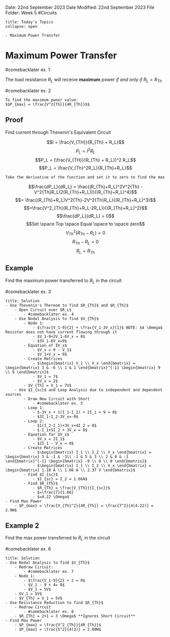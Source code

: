 Date: 22nd September 2023
Date Modified: 22nd September 2023
File Folder: Week 5
#Circuits

```ad-abstract
title: Today's Topics
collapse: open

- Maximum Power Transfer

```

# Maximum Power Transfer

#comebacklater ex. 1

The load resistance $R_L$ will receive **maximum** power *if and only if* $R_L = R_{Th}$

#comebacklater ex. 2

```ad-important
To find the maximum pwoer value:
$$P_{max} = \frac{V^2{Th}}{4R_{Th}}$$
```

## Proof

Find current through Thevenin's Equivalent Circuit

$$I = \frac{V_{TH}}{R_{Th} + R_L}$$
$$P_L = I^2R_L$$
$$P_L = (\frac{V_{TH}}{R_{Th} + R_L})^2 R_L$$
$$P_L = \frac{V_{Th}^2R_L}{R_{Th}+R_L}$$

```ad-important
Take the derivative of the function and set it to zero to find the max
```

$$\frac{dP_L}{dR_L} = \frac{(R_{Th}+R_L)^2V^2{Th} - V^2{Th}R_L(2(R_{Th}+R_L))}{(R_{Th}+R_L)^4}$$
$$= \frac{(R_{Th}+R_L)V^2{Th}-2V^2{Th}R_L}{(R_{Th}+R_L)^3}$$
$$=\frac{V^2_{Th}(R_{Th}+R_L-2R_L)}{(R_{Th}+R_L)^2}$$
$$\frac{dP_L}{dR_L} = 0$$
$$Set \space Top \space Equal \space to \space zero$$
$$V^2_{Th}(R_{Th}-R_L) = 0$$
$$R_{Th} - R_L = 0$$
$$R_L = R_{Th}$$

## Example

Find the maximum power transferred to $R_L$ in the circuit

#comebacklater ex. 3

```ad-check
title: Solution
- Use Thevenin's Thereom to find $R_{Th}$ and $R_{Th}$
	- Open Circuit over $R_L$
		- #comebacklater ex. 4
	- Use Nodal Analysis to find $V_{Th}$
		- Node 1:
			- $\frac{V_1-9}{2} + \frac{V_1-3V_x}{1}$ NOTE: $4 \Omega$ Resistor does not have current flowing through it
			- $V_1-9+2V_1-6V_x = 0$
			- $3V_1-6V_x=9$
		- Equation of $V_x$
			- $V_x = 9 - V_1$
			- $V_1+V_x = 9$
		- Create Matrices
			- $\begin{bmatrix} V_1 \\ V_x \end{bmatrix} = \begin{bmatrix} 3 & -6 \\ 1 & 1 \end{bmatrix}^{-1} \begin{bmatrix} 9 \\ 9 \end{bmatrix}$
			- $V_1 = 7$
			- $V_x = 2$
		- $V_{Th} = V_1 = 7V$
	- Use $I_{sc}$ and Loop Analysis due to independent and dependent sources
		- Draw New Circuit with Short 
			- #comebacklater ex. 5
		- Loop 1:
			- $-3V_x + 1(I_1-I_2) + 2I_1 + 9 = 0$
			- $3I_1-I_2-3V_x=-9$
		- Loop 2:
			- $1(I_2-I_1)+3V_x+4I_2 = 0$
			- $-I_1+5I_2 + 3V_x = 0$
		- Equation for $V_x$
			- $V_x = 2I_1$
			- $2I_1 - V_x = 0$
		- Create Matrices
			- $\begin{bmatrix} I_1 \\ I_2 \\ V_x \end{bmatrix} = \begin{bmatrix} 3 & -1 & -3\\ -1 & 5 & 3 \\ 2 & 0 & -1 \end{bmatrix}^{-1} \begin{bmatrix} -9 \\ 0 \\ 0 \end{bmatrix}$
			- $\begin{bmatrix} I_1 \\ I_2 \\ V_x \end{bmatrix} = \begin{bmatrix} 1.18 A \\ 1.66 A \\ 2.37 V \end{bmatrix}$
		- Find $I_{sc}$
			- $I_{sc} = I_2 = 1.66A$
		- Find $R_{Th}$
			- $R_{Th} = \frac{V_{Th}}{I_{sc}}$
			- $=\frac{7}{1.66}
			- $=4.22 \Omega$
- Find Max Power
	- $P_{max} = \frac{V_{Th}^2}{4R_{Th}} = \frac{7^2}{4(4.22)} = 2.9W$ 
```

## Example 2 

Find the max power transferred to $R_L$ in the circuit

#comebacklater ex. 6

```ad-check
title: Solution
- Use Nodal Analysis to find $V_{Th}$
	- Redraw Circuit:
		- #comebacklater ex. 7
	- Node 1:
		- $\frac{V_1-9}{2} + 2 = 0$
		- $V_1 - 9 + 4= 0$
		- $V_1 = 5V$
	- $V_1 = 5V$
	- $V_{Th} = V_1 = 5V$
- Use Resistance Reduction to find $R_{Th}$
	- Redraw Circuit
		- #comebacklater ex. 8
	- $R_{Th} = 2+1 = 3 \Omega$ **Ignores Short Circuit**
- Find Max Power
	- $P_{max} = \frac{V^2_{Th}}{4R_{Th}}$
	- $P_{max} = \frac{5^2}{4(3)} = 2.08W$
```

	

